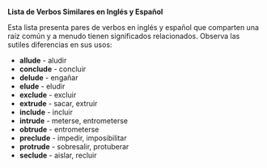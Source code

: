 

**Lista de Verbos Similares en Inglés y Español**

Esta lista presenta pares de verbos en inglés y español que comparten una raíz común y a menudo tienen significados relacionados. Observa las sutiles diferencias en sus usos:

*   **allude** - aludir
*   **conclude** - concluir
*   **delude** - engañar
*   **elude** - eludir
*   **exclude** - excluir
*   **extrude** - sacar, extruir
*   **include** - incluir
*   **intrude** - meterse, entrometerse
*   **obtrude** - entrometerse
*   **preclude** - impedir, imposibilitar
*   **protrude** - sobresalir, protuberar
*   **seclude** - aislar, recluir

